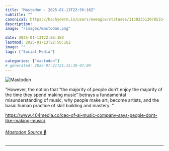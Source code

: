 ```yaml
---
title: "Mastodon - 2025-01-13T22:56:16Z"
subtitle: ""
canonical: https://hachyderm.io/users/mweagle/statuses/113823513078535407
description:
image: "/images/mastodon.png"

date: 2025-01-13T22:56:16Z
lastmod: 2025-01-13T22:56:16Z
image: ""
tags: ["Social Media"]

categories: ["mastodon"]
# generated: 2025-07-21T21:15:38-07:00
---
```

![Mastodon](/images/mastodon.png)

<p>&quot;However, the notion that “the majority of people don’t enjoy the majority of the time they spend making music” betrays a fundamental misunderstanding of music, why people make art, become artists, and the basic human practice of skill building and mastery. “</p><p><a href="https://www.404media.co/ceo-of-ai-music-company-says-people-dont-like-making-music/" target="_blank" rel="nofollow noopener noreferrer" translate="no"><span class="invisible">https://www.</span><span class="ellipsis">404media.co/ceo-of-ai-music-co</span><span class="invisible">mpany-says-people-dont-like-making-music/</span></a></p>


###### [Mastodon Source 🐘](https://hachyderm.io/@mweagle/113823513078535407)

___
